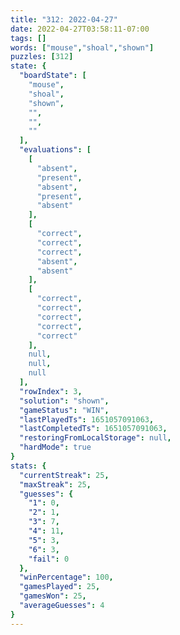 ```yaml
---
title: "312: 2022-04-27"
date: 2022-04-27T03:58:11-07:00
tags: []
words: ["mouse","shoal","shown"]
puzzles: [312]
state: {
  "boardState": [
    "mouse",
    "shoal",
    "shown",
    "",
    "",
    ""
  ],
  "evaluations": [
    [
      "absent",
      "present",
      "absent",
      "present",
      "absent"
    ],
    [
      "correct",
      "correct",
      "correct",
      "absent",
      "absent"
    ],
    [
      "correct",
      "correct",
      "correct",
      "correct",
      "correct"
    ],
    null,
    null,
    null
  ],
  "rowIndex": 3,
  "solution": "shown",
  "gameStatus": "WIN",
  "lastPlayedTs": 1651057091063,
  "lastCompletedTs": 1651057091063,
  "restoringFromLocalStorage": null,
  "hardMode": true
}
stats: {
  "currentStreak": 25,
  "maxStreak": 25,
  "guesses": {
    "1": 0,
    "2": 1,
    "3": 7,
    "4": 11,
    "5": 3,
    "6": 3,
    "fail": 0
  },
  "winPercentage": 100,
  "gamesPlayed": 25,
  "gamesWon": 25,
  "averageGuesses": 4
}
---
```


<!-- more -->
